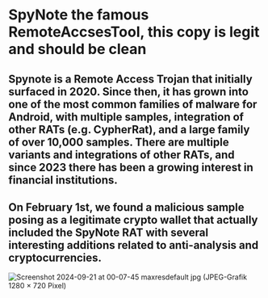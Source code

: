 # SpyNote the famous RemoteAccsesTool, this copy is legit and should be clean
## Spynote is a Remote Access Trojan that initially surfaced in 2020. Since then, it has grown into one of the most common families of malware for Android, with multiple samples, integration of other RATs (e.g. CypherRat), and a large family of over 10,000 samples. There are multiple variants and integrations of other RATs, and since 2023 there has been a growing interest in financial institutions.
## On February 1st, we found a malicious sample posing as a legitimate crypto wallet that actually included the SpyNote RAT with several interesting additions related to anti-analysis and cryptocurrencies.
![Screenshot 2024-09-21 at 00-07-45 maxresdefault jpg (JPEG-Grafik 1280 × 720 Pixel)](https://github.com/user-attachments/assets/a3497632-8486-4c92-b0e6-7e7e4a43c274)


